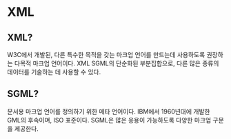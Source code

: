 # XML

##  XML?

W3C에서 개발된, 다른 특수한 목적을 갖는 마크업 언어를 만드는데 사용하도록 권장하는 다목적 마크업 언어이다.  XML SGML의 단순화된 부분집합으로, 다른 많은 종류의 데이터를 기술하는 데 사용할 수 있다.

## SGML?

문서용 마크업 언어를 정의하기 위한 메타 언어이다. IBM에서 1960년대에 개발한 GML의 후속이며, ISO 표준이다. SGML은 많은 응용이 가능하도록 다양한 마크업 구문을 제공한다.

